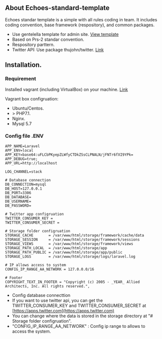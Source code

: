 ## About Echoes-standard-template

Echoes standar template is a simple with all rules coding in team. It includes coding convention, base framework (respository), and common packages.

- Use gentelella template for admin site. [View template](https://colorlib.com/polygon/gentelella/index.html)
- Based on Prs-2 standar convention.
- Respository parttern.
- Twitter API: Use package thujohn/twitter. [Link](https://github.com/thujohn/twitter)

## Installation.
    
### Requirement

Installed vagrant (including VirtualBox) on your machine. [Link](https://howtoprogram.xyz/2016/07/23/install-vagrant-ubuntu-16-04/)

Vagrant box configruation:
    
* Ubuntu/Centos.
* \> PHP7.1.
* Nginx.
* Mysql 5.7

### Config file .ENV

```$xslt
APP_NAME=Laravel
APP_ENV=local
APP_KEY=base64:uFLCbPKyepZLWfyCTDkZSsCLPNALN/jFNTr6fXI9YPk=
APP_DEBUG=true;
APP_URL=http://localhost

LOG_CHANNEL=stack

# Database connection
DB_CONNECTION=mysql
DB_HOST=127.0.0.1
DB_PORT=3306
DB_DATABASE=
DB_USERNAME=
DB_PASSWORD=

# Twitter app configruation
TWITTER_CONSUMER_KEY =
TWITTER_CONSUMER_SECRET =

# Storage folder configruation
STORAGE_CACHE       = /var/www/html/storage/framework/cache/data
STORAGE_SESSION     = /var/www/html/storage/framework/sessions
STORAGE_VIEWS       = /var/www/html/storage/framework/views
STORAGE_PATH_LOCAL  = /var/www/html/storage/app
STORAGE_PATH_PUBLIC = /var/www/html/storage/app/public
STORAGE_LOGS        = /var/www/html/storage/logs/laravel.log

# IP allows access to system
CONFIG_IP_RANGE_AA_NETWORK = 127.0.0.0/16

# Footer
COPYRIGHT_TEXT_IN_FOOTER = "Copyright (c) 2005 - _YEAR_ Allied Architects, Inc. All rights reserved.",

```

* Config database connecttion
* If you want to use twitter api, you can get the TWITTER_CONSUMER_KEY and TWITTER_CONSUMER_SECRET at [https://apps.twitter.com](https://apps.twitter.com)     
* You can change where the data is stored in the storage directory at "# Storage folder configruation".
* "CONFIG_IP_RANGE_AA_NETWORK" : Config ip range to allows to access the system.


    
